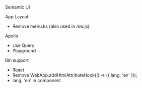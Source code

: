 
Semantic UI

App Layout
  - Remove menu.ks (also used in /sw.js)

Apollo
  - Use Query
  - Playground

I8n support
  - React
  - Remove WebApp.addHtmlAttributeHook(() => ({ lang: 'en' }));
  - lang: 'en' in <SEO> component
